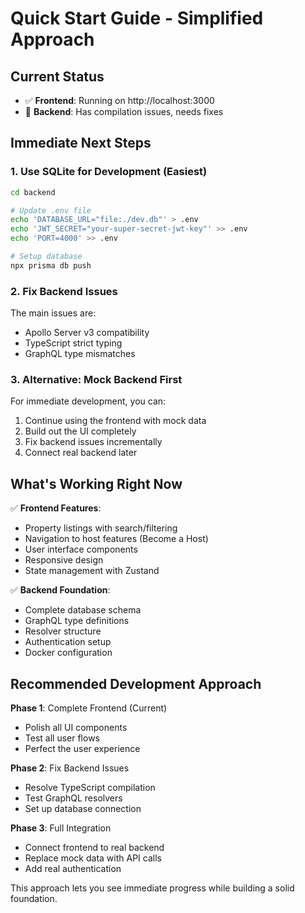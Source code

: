 # Quick Start Guide - Simplified Approach

## Current Status

- ✅ **Frontend**: Running on http://localhost:3000
- 🔧 **Backend**: Has compilation issues, needs fixes

## Immediate Next Steps

### 1. Use SQLite for Development (Easiest)

```bash
cd backend

# Update .env file
echo 'DATABASE_URL="file:./dev.db"' > .env
echo 'JWT_SECRET="your-super-secret-jwt-key"' >> .env
echo 'PORT=4000' >> .env

# Setup database
npx prisma db push
```

### 2. Fix Backend Issues

The main issues are:

- Apollo Server v3 compatibility
- TypeScript strict typing
- GraphQL type mismatches

### 3. Alternative: Mock Backend First

For immediate development, you can:

1. Continue using the frontend with mock data
2. Build out the UI completely
3. Fix backend issues incrementally
4. Connect real backend later

## What's Working Right Now

✅ **Frontend Features**:

- Property listings with search/filtering
- Navigation to host features (Become a Host)
- User interface components
- Responsive design
- State management with Zustand

✅ **Backend Foundation**:

- Complete database schema
- GraphQL type definitions
- Resolver structure
- Authentication setup
- Docker configuration

## Recommended Development Approach

**Phase 1**: Complete Frontend (Current)

- Polish all UI components
- Test all user flows
- Perfect the user experience

**Phase 2**: Fix Backend Issues

- Resolve TypeScript compilation
- Test GraphQL resolvers
- Set up database connection

**Phase 3**: Full Integration

- Connect frontend to real backend
- Replace mock data with API calls
- Add real authentication

This approach lets you see immediate progress while building a solid foundation.
